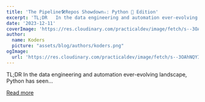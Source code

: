 ```yaml
---
title: 'The Pipeline🛠️Repos Showdown⚔️: Python 🐍 Edition'
excerpt: 'TL;DR   In the data engineering and automation ever-evolving landscape, Python has seen...'
date: '2023-12-11'
coverImage: 'https://res.cloudinary.com/practicaldev/image/fetch/s--3OAhNQYI--/c_imagga_scale,f_auto,fl_progressive,h_420,q_66,w_1000/https://dev-to-uploads.s3.amazonaws.com/uploads/articles/9ndrwdcdc3544try8b1f.gif'
author:
  name: Koders
  picture: "assets/blog/authors/koders.png"
ogImage:
  url: 'https://res.cloudinary.com/practicaldev/image/fetch/s--3OAhNQYI--/c_imagga_scale,f_auto,fl_progressive,h_420,q_66,w_1000/https://dev-to-uploads.s3.amazonaws.com/uploads/articles/9ndrwdcdc3544try8b1f.gif'
---
```


TL;DR   In the data engineering and automation ever-evolving landscape, Python has seen...

[Read more](https://dev.to/taipy/the-pipeline-repos-showdown-python-edition-39i5)
